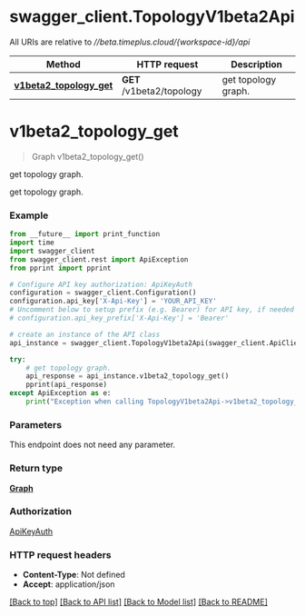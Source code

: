 # swagger_client.TopologyV1beta2Api

All URIs are relative to *//beta.timeplus.cloud/{workspace-id}/api*

Method | HTTP request | Description
------------- | ------------- | -------------
[**v1beta2_topology_get**](TopologyV1beta2Api.md#v1beta2_topology_get) | **GET** /v1beta2/topology | get topology graph.

# **v1beta2_topology_get**
> Graph v1beta2_topology_get()

get topology graph.

get topology graph.

### Example
```python
from __future__ import print_function
import time
import swagger_client
from swagger_client.rest import ApiException
from pprint import pprint

# Configure API key authorization: ApiKeyAuth
configuration = swagger_client.Configuration()
configuration.api_key['X-Api-Key'] = 'YOUR_API_KEY'
# Uncomment below to setup prefix (e.g. Bearer) for API key, if needed
# configuration.api_key_prefix['X-Api-Key'] = 'Bearer'

# create an instance of the API class
api_instance = swagger_client.TopologyV1beta2Api(swagger_client.ApiClient(configuration))

try:
    # get topology graph.
    api_response = api_instance.v1beta2_topology_get()
    pprint(api_response)
except ApiException as e:
    print("Exception when calling TopologyV1beta2Api->v1beta2_topology_get: %s\n" % e)
```

### Parameters
This endpoint does not need any parameter.

### Return type

[**Graph**](Graph.md)

### Authorization

[ApiKeyAuth](../README.md#ApiKeyAuth)

### HTTP request headers

 - **Content-Type**: Not defined
 - **Accept**: application/json

[[Back to top]](#) [[Back to API list]](../README.md#documentation-for-api-endpoints) [[Back to Model list]](../README.md#documentation-for-models) [[Back to README]](../README.md)

